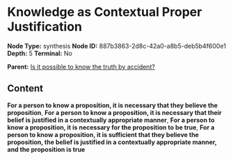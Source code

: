 # Knowledge as Contextual Proper Justification

**Node Type:** synthesis
**Node ID:** 887b3863-2d8c-42a0-a8b5-deb5b4f600e1
**Depth:** 5
**Terminal:** No

**Parent:** [Is it possible to know the truth by accident?](is-it-possible-to-know-the-truth-by-accident-antithesis-ddfaf244-8730-462b-9b3e-5e09c4084f2b.md)

## Content

**For a person to know a proposition, it is necessary that they believe the proposition**, **For a person to know a proposition, it is necessary that their belief is justified in a contextually appropriate manner**, **For a person to know a proposition, it is necessary for the proposition to be true**, **For a person to know a proposition, it is sufficient that they believe the proposition, the belief is justified in a contextually appropriate manner, and the proposition is true**

